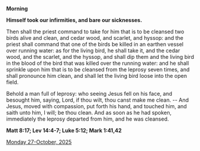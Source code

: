 **Morning**

**Himself took our infirmities, and bare our sicknesses.**
 
Then shall the priest command to take for him that is to be cleansed two birds alive and clean, and cedar wood, and scarlet, and hyssop: and the priest shall command that one of the birds be killed in an earthen vessel over running water: as for the living bird, he shall take it, and the cedar wood, and the scarlet, and the hyssop, and shall dip them and the living bird in the blood of the bird that was killed over the running water: and he shall sprinkle upon him that is to be cleansed from the leprosy seven times, and shall pronounce him clean, and shall let the living bird loose into the open field.
 
Behold a man full of leprosy: who seeing Jesus fell on his face, and besought him, saying, Lord, if thou wilt, thou canst make me clean. -- And Jesus, moved with compassion, put forth his hand, and touched him, and saith unto him, I will; be thou clean. And as soon as he had spoken, immediately the leprosy departed from him, and he was cleansed.  

**Matt 8:17; Lev 14:4-7; Luke 5:12; Mark 1:41,42**

[Monday 27-October, 2025](https://t.me/daily_light)
